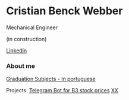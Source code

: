 # Cristian Benck Webber
Mechanical Engineer

(in construction)

[Linkedin](https://www.linkedin.com/in/cristianwebber/)

### About me 
[Graduation Subjects - In portuguese](https://github.com/WebberAI/Info/blob/main/Disciplinas%20UCS.ipynb)  

Projects:
[Telegram Bot for B3 stock prices](https://github.com/cristianwebber/b3-stocks-telegram-bot)
[XX](XX)


